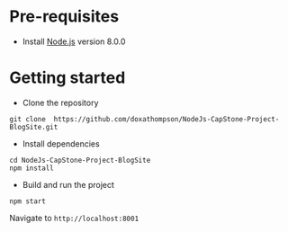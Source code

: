 # Pre-requisites
- Install [Node.js](https://nodejs.org/en/) version 8.0.0


# Getting started
- Clone the repository
```
git clone  https://github.com/doxathompson/NodeJs-CapStone-Project-BlogSite.git
```
- Install dependencies
```
cd NodeJs-CapStone-Project-BlogSite
npm install
```
- Build and run the project
```
npm start
```
  Navigate to `http://localhost:8001`
